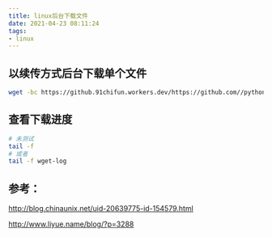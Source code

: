 ```yaml
---
title: linux后台下载文件
date: 2021-04-23 08:11:24
tags:
- linux
---
```

## 以续传方式后台下载单个文件

```bash
wget -bc https://github.91chifun.workers.dev/https://github.com//python-poetry/poetry/releases/download/1.1.6/poetry-1.1.6-linux.tar.gz
```

## 查看下载进度

```bash
# 未测试
tail -f
# 或者
tail -f wget-log
```

## 参考：

http://blog.chinaunix.net/uid-20639775-id-154579.html

http://www.liyue.name/blog/?p=3288